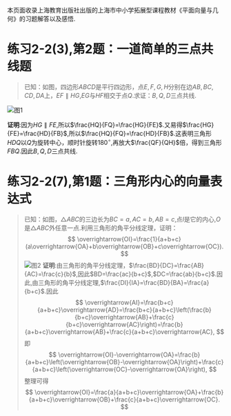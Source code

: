 ﻿本页面收录上海教育出版社出版的上海市中小学拓展型课程教材《平面向量与几何》的习题解答以及感悟.

# 练习2-2(3),第2题：一道简单的三点共线题

>已知：如图，四边形$ABCD$是平行四边形，点$E,F,G,H$分别在边$AB,BC,CD,DA$上，$EF\parallel HG$,$EG$与$HF$相交于点$Q$.求证：$B,Q,D$三点共线.

![图1](/vectors-and-its-application-to-geometry/1.png)

**证明**:因为$HG\parallel FE$,所以$\frac{HQ}{FQ}=\frac{HG}{FE}$.又易得$\frac{HG}{FE}=\frac{HD}{FB}$,所以$\frac{HQ}{FQ}=\frac{HD}{FB}$.这表明三角形$HDQ$以$Q$为旋转中心，顺时针旋转$180^{\circ}$,再放大$\frac{QF}{QH}$倍，得到三角形$FBQ$.因此$B,Q,D$三点共线.

# 练习2-2(7),第1题：三角形内心的向量表达式
> 已知：如图，$\triangle ABC$的三边长为$BC=a,AC=b,AB=c$,点$I$是它的内心,$O$是$\triangle ABC$外任意一点.利用三角形的角平分线定理，证明：
$$
\overrightarrow{OI}=\frac{1}{a+b+c}(a\overrightarrow{OA}+b\overrightarrow{OB}+c\overrightarrow{OC}).
$$
![图2](/vectors-and-its-application-to-geometry/2.png)
**证明**:由三角形的角平分线定理，$\frac{BD}{DC}=\frac{AB}{AC}=\frac{c}{b}$,因此$BD=\frac{ac}{b+c}$,$DC=\frac{ab}{b+c}$.因此,由三角形的角平分线定理,$\frac{DI}{IA}=\frac{BD}{BA}=\frac{a}{b+c}$.因此
$$
  \overrightarrow{AI}=\frac{b+c}{a+b+c}\overrightarrow{AD}=\frac{b+c}{a+b+c}\left(\frac{b}{b+c}\overrightarrow{AB}+\frac{c}{b+c}\overrightarrow{AC}\right)=\frac{b}{a+b+c}\overrightarrow{AB}+\frac{c}{a+b+c}\overrightarrow{AC},
$$
即
$$
\overrightarrow{OI}-\overrightarrow{OA}=\frac{b}{a+b+c}\left(\overrightarrow{OB}-\overrightarrow{OA}\right)+\frac{c}{a+b+c}\left(\overrightarrow{OC}-\overrightarrow{OA}\right),
$$
整理可得
$$
\overrightarrow{OI}=\frac{a}{a+b+c}\overrightarrow{OA}+\frac{b}{a+b+c}\overrightarrow{OB}+\frac{c}{a+b+c}\overrightarrow{OC}.
$$
